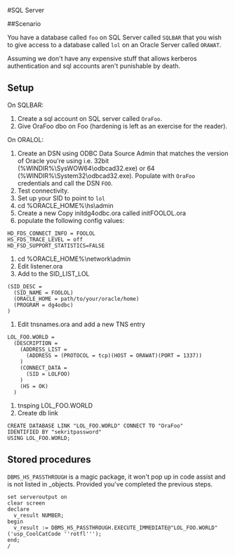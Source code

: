 #SQL Server

##Scenario

You have a database called ```foo``` on SQL Server called ```SQLBAR``` that you wish to give access to a database called ```lol``` on an Oracle Server called ```ORAWAT```.

Assuming we don't have any expensive stuff that allows kerberos authentication and sql accounts aren't punishable by death.

## Setup
On SQLBAR:

1. Create a sql account on SQL server called ```OraFoo```.
1. Give OraFoo dbo on Foo (hardening is left as an exercise for the reader).

On ORALOL:

1. Create an DSN using ODBC Data Source Admin that matches the version of Oracle you're using i.e. 32bit (%WINDIR%\SysWOW64\odbcad32.exe) or 64 (%WINDIR%\System32\odbcad32.exe). Populate with ```OraFoo``` credentials and call the DSN ```FOO```.
1. Test connectivity.
1. Set up your SID to point to ```lol```
1. cd %ORACLE_HOME%\hs\admin
1. Create a new Copy initdg4odbc.ora called initFOOLOL.ora
1. populate the following config values:
```
HD_FDS_CONNECT_INFO = FOOLOL
HS_FDS_TRACE_LEVEL = off
HD_FSD_SUPPORT_STATISTICS=FALSE
```
1. cd %ORACLE_HOME%\network\admin
1. Edit listener.ora
1. Add to the SID_LIST_LOL
```
(SID_DESC = 
  (SID_NAME = FOOLOL)
  (ORACLE_HOME = path/to/your/oracle/home)
  (PROGRAM = dg4odbc)
)
```
1. Edit tnsnames.ora and add a new TNS entry
```
LOL_FOO.WORLD =
  (DESCRIPTION =
    (ADDRESS_LIST =
      (ADDRESS = (PROTOCOL = tcp)(HOST = ORAWAT)(PORT = 1337))
    )
    (CONNECT_DATA =
      (SID = LOLFOO)
    )
    (HS = OK)
  )
```
1. tnsping LOL_FOO.WORLD
1. Create db link
```
CREATE DATABASE LINK "LOL_FOO.WORLD" CONNECT TO "OraFoo"
IDENTIFIED BY "sekritpassword"
USING LOL_FOO.WORLD;
```

## Stored procedures

```DBMS_HS_PASSTHROUGH``` is a magic package, it won't pop up in code assist and is not listed in _objects. Provided you've completed the previous steps.

```
set serveroutput on
clear screen
declare
  v_result NUMBER;
begin
  v_result := DBMS_HS_PASSTHROUGH.EXECUTE_IMMEDIATE@"LOL_FOO.WORLD"('usp_CoolCatCode ''rotfl''');
end;
/
```
